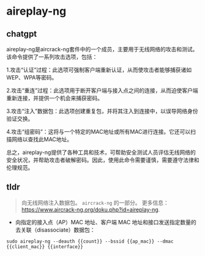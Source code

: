 # aireplay-ng 
## chatgpt 
aireplay-ng是aircrack-ng套件中的一个成员，主要用于无线网络的攻击和测试。该命令提供了一系列攻击选项，包括：

1.攻击“认证”过程：此选项可强制客户端重新认证，从而使攻击者能够捕获诸如WEP、WPA等密码。

2.攻击“重连”过程：此选项用于断开客户端与接入点之间的连接，从而迫使客户端重新连接，并提供一个机会来捕获密码。

3.攻击“注入”数据包：此选项创建重复包，并将其注入到连接中，以误导网络身份验证交换。

4.攻击“组密码”：这将与一个特定的MAC地址或所有MAC进行连接。它还可以扫描网络以查找此MAC地址。

总之，aireplay-ng提供了各种工具和技术，可帮助安全测试人员评估无线网络的安全状况，并帮助攻击者破解密码。因此，使用此命令需要谨慎，需要遵守法律和伦理规范。 

## tldr 
 
> 向无线网络注入数据包。
> `aircrack-ng` 的一部分。
> 更多信息：<https://www.aircrack-ng.org/doku.php?id=aireplay-ng>.

- 向指定的接入点（AP）MAC 地址、客户端 MAC 地址和接口发送指定数量的去关联（disassociate）数据包：

`sudo aireplay-ng --deauth {{count}} --bssid {{ap_mac}} --dmac {{client_mac}} {{interface}}`
